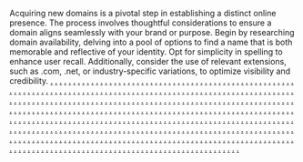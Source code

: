 Acquiring new domains is a pivotal step in establishing a distinct online presence. The process involves thoughtful considerations to ensure a domain aligns seamlessly with your brand or purpose. Begin by researching domain availability, delving into a pool of options to find a name that is both memorable and reflective of your identity. Opt for simplicity in spelling to enhance user recall. Additionally, consider the use of relevant extensions, such as .com, .net, or industry-specific variations, to optimize visibility and credibility.
<a href="https://softscanmarketing9604.weebly.com/">.</a>
<a href="https://softscanmarketing9600.weebly.com/">.</a>
<a href="https://softscanmarketing3726.weebly.com/">.</a>
<a href="https://softscanmarketing9669.weebly.com/">.</a>
<a href="https://softscanmarketing9657.weebly.com/">.</a>
<a href="https://softscanmarketing9649.weebly.com/">.</a>
<a href="https://softscanmarketing9643.weebly.com/">.</a>
<a href="https://softscanmarketing9635.weebly.com/">.</a>
<a href="https://softscanmarketing2799.weebly.com/">.</a>
<a href="https://softscanmarketing3129.weebly.com/">.</a>
<a href="https://softscanmarketing3121.weebly.com/">.</a>
<a href="https://softscanmarketing3113.weebly.com/">.</a>
<a href="https://softscanmarketing3105.weebly.com/">.</a>
<a href="https://softscanmarketing3097.weebly.com/">.</a>
<a href="https://softscanmarketing2776.weebly.com/">.</a>
<a href="https://softscanmarketing3172.weebly.com/">.</a>
<a href="https://softscanmarketing3162.weebly.com/">.</a>
<a href="https://softscanmarketing3151.weebly.com/">.</a>
<a href="https://softscanmarketing3148.weebly.com/">.</a>
<a href="https://softscanmarketing3135.weebly.com/">.</a>
<a href="https://softscanmarketing2805.weebly.com/">.</a>
<a href="https://softscanmarketing3128.weebly.com/">.</a>
<a href="https://softscanmarketing3120.weebly.com/">.</a>
<a href="https://softscanmarketing3112.weebly.com/">.</a>
<a href="https://softscanmarketing3103.weebly.com/">.</a>
<a href="https://softscanmarketing3096.weebly.com/">.</a>
<a href="https://softscanmarketing2782.weebly.com/">.</a>
<a href="https://softscanmarketing3131.weebly.com/">.</a>
<a href="https://softscanmarketing3123.weebly.com/">.</a>
<a href="https://softscanmarketing3115.weebly.com/">.</a>
<a href="https://softscanmarketing3107.weebly.com/">.</a>
<a href="https://softscanmarketing3099.weebly.com/">.</a>
<a href="https://softscanmarketing2813.weebly.com/">.</a>
<a href="https://softscanmarketing3127.weebly.com/">.</a>
<a href="https://softscanmarketing3119.weebly.com/">.</a>
<a href="https://softscanmarketing3111.weebly.com/">.</a>
<a href="https://softscanmarketing3104.weebly.com/">.</a>
<a href="https://softscanmarketing3095.weebly.com/">.</a>
<a href="https://softscanmarketing2788.weebly.com/">.</a>
<a href="https://softscanmarketing3130.weebly.com/">.</a>
<a href="https://softscanmarketing3122.weebly.com/">.</a>
<a href="https://softscanmarketing3114.weebly.com/">.</a>
<a href="https://softscanmarketing3106.weebly.com/">.</a>
<a href="https://softscanmarketing3098.weebly.com/">.</a>
<a href="https://softscanmarketing2804.weebly.com/">.</a>
<a href="https://softscanmarketing2796.weebly.com/">.</a>
<a href="https://softscanmarketing2792.weebly.com/">.</a>
<a href="https://softscanmarketing2781.weebly.com/">.</a>
<a href="https://softscanmarketing2773.weebly.com/">.</a>
<a href="https://softscanmarketing2845.weebly.com/">.</a>
<a href="https://softscanmarketing2836.weebly.com/">.</a>
<a href="https://softscanmarketing2828.weebly.com/">.</a>
<a href="https://softscanmarketing2820.weebly.com/">.</a>
<a href="https://softscanmarketing2812.weebly.com/">.</a>
<a href="https://softscanmarketing2844.weebly.com/">.</a>
<a href="https://softscanmarketing2843.weebly.com/">.</a>
<a href="https://softscanmarketing2834.weebly.com/">.</a>
<a href="https://softscanmarketing2822.weebly.com/">.</a>
<a href="https://communicationsoptionmarketing.weebly.com/">.</a>
<a href="https://adaidmarketing.weebly.com/">.</a>
<a href="https://adsfactorymarketing.weebly.com/">.</a>
<a href="https://bottomlinetypemarketing.weebly.com/">.</a>
<a href="https://technologyfuelmarketing.weebly.com/">.</a>
<a href="https://scalepropertiesmarketing.weebly.com/">.</a>
<a href="https://advertisinggrammarketing.weebly.com/">.</a>
<a href="https://warezclubmarketing.weebly.com/">.</a>
<a href="https://growthlinemarketing.weebly.com/">.</a>
<a href="https://technologiesivemarketing.weebly.com/">.</a>
<a href="https://droidpressmarketing.weebly.com/">.</a>
<a href="https://communicationslogicmarketing.weebly.com/">.</a>
<a href="https://adspecialsmarketing.weebly.com/">.</a>
<a href="https://marketingautomation2725.weebly.com/">.</a>
<a href="https://marketingautomation2719.weebly.com/">.</a>
<a href="https://marketingautomation2708.weebly.com/">.</a>
<a href="https://marketingautomation2700.weebly.com/">.</a>
<a href="https://marketingautomation2694.weebly.com/">.</a>
<a href="https://softworksmarketing.weebly.com/">.</a>
<a href="https://marketingautomation2727.weebly.com/">.</a>
<a href="https://marketingautomation2718.weebly.com/">.</a>
<a href="https://marketingautomation2711.weebly.com/">.</a>
<a href="https://marketingautomation2702.weebly.com/">.</a>
<a href="https://marketingautomation2695.weebly.com/">.</a>
<a href="https://communicationslogicmarketing.weebly.com/">.</a>
<a href="https://marketingautomation2691.weebly.com/">.</a>
<a href="https://marketingautomation2683.weebly.com/">.</a>
<a href="https://marketingautomation2675.weebly.com/">.</a>
<a href="https://marketingautomation2667.weebly.com/">.</a>
<a href="https://marketingautomation2659.weebly.com/">.</a>
<a href="https://technologiesidmarketing.weebly.com/">.</a>
<a href="https://marketingautomation2726.weebly.com/">.</a>
<a href="https://marketingautomation2717.weebly.com/">.</a>
<a href="https://marketingautomation2710.weebly.com/">.</a>
<a href="https://marketingautomation2701.weebly.com/">.</a>
<a href="https://marketingautomation2692.weebly.com/">.</a>
<a href="https://droidpressmarketing.weebly.com/">.</a>
<a href="https://marketingautomation2690.weebly.com/">.</a>
<a href="https://marketingautomation2682.weebly.com/">.</a>
<a href="https://marketingautomation2674.weebly.com/">.</a>
<a href="https://marketingautomation2666.weebly.com/">.</a>
<a href="https://marketingautomation2658.weebly.com/">.</a>
<a href="https://techservicesmarketing.weebly.com/">.</a>
<a href="https://marketingautomation2724.weebly.com/">.</a>
<a href="https://marketingautomation2716.weebly.com/">.</a>
<a href="https://marketingautomation2709.weebly.com/">.</a>
<a href="https://marketingautomation2703.weebly.com/">.</a>
<a href="https://marketingautomation2693.weebly.com/">.</a>
<a href="https://adspecialsmarketing.weebly.com/">.</a>
<a href="https://techservicesmarketing.weebly.com/">.</a>
<a href="https://softworksmarketing.weebly.com/">.</a>
<a href="https://advertisingtiltmarketing.weebly.com/">.</a>
<a href="https://warezlinemarketing.weebly.com/">.</a>
<a href="https://informaticsloopmarketing.weebly.com/">.</a>
<a href="https://technologiesidmarketing.weebly.com/">.</a>
<a href="https://technologiesspecialsmarketing.weebly.com/">.</a>
<a href="https://internetlazasfgh.weebly.com/">.</a>
<a href="https://softscanmarketing7736.weebly.com/">.</a>
<a href="https://softscanmarketing7727.weebly.com/">.</a>
<a href="https://softscanmarketing7719.weebly.com/">.</a>
<a href="https://softscanmarketing7711.weebly.com/">.</a>
<a href="https://softscanmarketing7702.weebly.com/">.</a>
<a href="https://consumermarketingtu.weebly.com/">.</a>
<a href="https://softscanmarketing7740.weebly.com/">.</a>
<a href="https://softscanmarketing7733.weebly.com/">.</a>
<a href="https://softscanmarketing7724.weebly.com/">.</a>
<a href="https://softscanmarketing7716.weebly.com/">.</a>
<a href="https://softscanmarketing7708.weebly.com/">.</a>
<a href="https://marketingablerty.weebly.com/">.</a>
<a href="https://softscanmarketing7738.weebly.com/">.</a>
<a href="https://softscanmarketing7728.weebly.com/">.</a>
<a href="https://softscanmarketing7722.weebly.com/">.</a>
<a href="https://softscanmarketing7714.weebly.com/">.</a>
<a href="https://softscanmarketing7705.weebly.com/">.</a>
<a href="https://connectionsonlinerty.weebly.com/">.</a>
<a href="https://mojomarketingrtf.weebly.com/">.</a>
<a href="https://softscanmarketing7735.weebly.com/">.</a>
<a href="https://softscanmarketing7731.weebly.com/">.</a>
<a href="https://softscanmarketing7720.weebly.com/">.</a>
<a href="https://softscanmarketing7712.weebly.com/">.</a>
<a href="https://softscanmarketing7703.weebly.com/">.</a>
<a href="https://onlineneticsfgh.weebly.com/">.</a>
<a href="https://softscanmarketing7741.weebly.com/">.</a>
<a href="https://softscanmarketing7732.weebly.com/">.</a>
<a href="https://softscanmarketing7725.weebly.com/">.</a>
<a href="https://softscanmarketing7717.weebly.com/">.</a>
<a href="https://softscanmarketing7706.weebly.com/">.</a>
<a href="https://parleymarketingfgh.weebly.com/">.</a>
<a href="https://softscanmarketing7739.weebly.com/">.</a>
<a href="https://softscanmarketing7730.weebly.com/">.</a>
<a href="https://softscanmarketing7723.weebly.com/">.</a>
<a href="https://softscanmarketing7715.weebly.com/">.</a>
<a href="https://softscanmarketing7710.weebly.com/">.</a>
<a href="https://pitchmarketingtyu.weebly.com/">.</a>
<a href="https://internetoontsfgh.weebly.com/">.</a>
<a href="https://softscanmarketing7737.weebly.com/">.</a>
<a href="https://softscanmarketing7729.weebly.com/">.</a>
<a href="https://softscanmarketing7721.weebly.com/">.</a>
<a href="https://softscanmarketing7713.weebly.com/">.</a>
<a href="https://softscanmarketing7704.weebly.com/">.</a>
<a href="https://tetraonlinetyu.weebly.com/">.</a>
<a href="https://softscanmarketing7742.weebly.com/">.</a>
<a href="https://softscanmarketing7734.weebly.com/">.</a>
<a href="https://softscanmarketing7726.weebly.com/">.</a>
<a href="https://softscanmarketing7718.weebly.com/">.</a>
<a href="https://softscanmarketing7707.weebly.com/">.</a>
<a href="https://zenworksmarketing.weebly.com/">.</a>
<a href="https://softscanmarketing7655.weebly.com/">.</a>
<a href="https://softscanmarketing7650.weebly.com/">.</a>
<a href="https://softscanmarketing7638.weebly.com/">.</a>
<a href="https://softscanmarketing7630.weebly.com/">.</a>
<a href="https://softscanmarketing7629.weebly.com/">.</a>
<a href="https://startb2bmarketing.weebly.com/">.</a>
<a href="https://softscanmarketing7661.weebly.com/">.</a>
<a href="https://softscanmarketing7647.weebly.com/">.</a>
<a href="https://softscanmarketing7643.weebly.com/">.</a>
<a href="https://softscanmarketing7637.weebly.com/">.</a>
<a href="https://softscanmarketing7625.weebly.com/">.</a>
<a href="https://meshstormmarketing.weebly.com/">.</a>
<a href="https://softscanmarketing7698.weebly.com/">.</a>
<a href="https://softscanmarketing7690.weebly.com/">.</a>
<a href="https://softscanmarketing7682.weebly.com/">.</a>
<a href="https://softscanmarketing7672.weebly.com/">.</a>
<a href="https://softscanmarketing7667.weebly.com/">.</a>
<a href="https://interactiveblendmarketing.weebly.com/">.</a>
<a href="https://softscanmarketing7656.weebly.com/">.</a>
<a href="https://softscanmarketing7653.weebly.com/">.</a>
<a href="https://softscanmarketing7640.weebly.com/">.</a>
<a href="https://softscanmarketing7631.weebly.com/">.</a>
<a href="https://softscanmarketing7622.weebly.com/">.</a>
<a href="https://technologieslermarketing.weebly.com/">.</a>
<a href="https://softscanmarketing7694.weebly.com/">.</a>
<a href="https://softscanmarketing7686.weebly.com/">.</a>
<a href="https://softscanmarketing7678.weebly.com/">.</a>
<a href="https://softscanmarketing7673.weebly.com/">.</a>
<a href="https://softscanmarketing7669.weebly.com/">.</a>
<a href="https://makeviralmarketing.weebly.com/">.</a>
<a href="https://softscanmarketing7700.weebly.com/">.</a>
<a href="https://softscanmarketing7689.weebly.com/">.</a>
<a href="https://softscanmarketing7684.weebly.com/">.</a>
<a href="https://softscanmarketing7674.weebly.com/">.</a>
<a href="https://softscanmarketing7668.weebly.com/">.</a>
<a href="https://adsscanmarketing.weebly.com/">.</a>
<a href="https://softscanmarketing7654.weebly.com/">.</a>
<a href="https://softscanmarketing7646.weebly.com/">.</a>
<a href="https://softscanmarketing7639.weebly.com/">.</a>
<a href="https://softscanmarketing7633.weebly.com/">.</a>
<a href="https://softscanmarketing7628.weebly.com/">.</a>
<a href="https://chipistmarketing.weebly.com/">.</a>
<a href="https://softscanmarketing7695.weebly.com/">.</a>
<a href="https://softscanmarketing7692.weebly.com/">.</a>
<a href="https://softscanmarketing7681.weebly.com/">.</a>
<a href="https://softscanmarketing7675.weebly.com/">.</a>
<a href="https://softscanmarketing7663.weebly.com/">.</a>
<a href="https://techcorpmarketing.weebly.com/">.</a>
<a href="https://softscanmarketing7699.weebly.com/">.</a>
<a href="https://softscanmarketing7688.weebly.com/">.</a>
<a href="https://softscanmarketing7683.weebly.com/">.</a>
<a href="https://softscanmarketing7671.weebly.com/">.</a>
<a href="https://softscanmarketing7665.weebly.com/">.</a>
<a href="https://scalevaluesmarketing.weebly.com/">.</a>
<a href="https://softscanmarketing7657.weebly.com/">.</a>
<a href="https://softscanmarketing7649.weebly.com/">.</a>
<a href="https://softscanmarketing7641.weebly.com/">.</a>
<a href="https://softscanmarketing7632.weebly.com/">.</a>
<a href="https://softscanmarketing7623.weebly.com/">.</a>
<a href="https://bytesservicesmarketing.weebly.com/">.</a>
<a href="https://softscanmarketing7696.weebly.com/">.</a>
<a href="https://softscanmarketing7687.weebly.com/">.</a>
<a href="https://softscanmarketing7679.weebly.com/">.</a>
<a href="https://softscanmarketing7670.weebly.com/">.</a>
<a href="https://softscanmarketing7662.weebly.com/">.</a>
<a href="https://semsidemarketing.weebly.com/">.</a>
<a href="https://softscanmarketing7701.weebly.com/">.</a>
<a href="https://softscanmarketing7691.weebly.com/">.</a>
<a href="https://softscanmarketing7685.weebly.com/">.</a>
<a href="https://softscanmarketing7677.weebly.com/">.</a>
<a href="https://softscanmarketing7666.weebly.com/">.</a>
<a href="https://byteproductmarketing.weebly.com/">.</a>
<a href="https://softscanmarketing7658.weebly.com/">.</a>
<a href="https://softscanmarketing7652.weebly.com/">.</a>
<a href="https://softscanmarketing7642.weebly.com/">.</a>
<a href="https://softscanmarketing7636.weebly.com/">.</a>
<a href="https://softscanmarketing7624.weebly.com/">.</a>
<a href="https://strategyspacemarketing.weebly.com/">.</a>
<a href="https://softscanmarketing7697.weebly.com/">.</a>
<a href="https://softscanmarketing7693.weebly.com/">.</a>
<a href="https://softscanmarketing7680.weebly.com/">.</a>
<a href="https://softscanmarketing7676.weebly.com/">.</a>
<a href="https://softscanmarketing7664.weebly.com/">.</a>
<a href="https://brandingfulmarketing.weebly.com/">.</a>
<a href="https://softscanmarketing7946.weebly.com/">.</a>
<a href="https://softscanmarketing7938.weebly.com/">.</a>
<a href="https://softscanmarketing7930.weebly.com/">.</a>
<a href="https://softscanmarketing7924.weebly.com/">.</a>
<a href="https://softscanmarketing7914.weebly.com/">.</a>
<a href="https://bytedesignmarketing.weebly.com/">.</a>
<a href="https://softscanmarketing7950.weebly.com/">.</a>
<a href="https://softscanmarketing7942.weebly.com/">.</a>
<a href="https://softscanmarketing7934.weebly.com/">.</a>
<a href="https://softscanmarketing7926.weebly.com/">.</a>
<a href="https://softscanmarketing7918.weebly.com/">.</a>
<a href="https://waresscapemarketing.weebly.com/">.</a>
<a href="https://softscanmarketing7948.weebly.com/">.</a>
<a href="https://softscanmarketing7940.weebly.com/">.</a>
<a href="https://softscanmarketing7932.weebly.com/">.</a>
<a href="https://softscanmarketing7925.weebly.com/">.</a>
<a href="https://softscanmarketing7915.weebly.com/">.</a>
<a href="https://technologygridmarketings.weebly.com/">.</a>
<a href="https://softscanmarketing7953.weebly.com/">.</a>
<a href="https://softscanmarketing7944.weebly.com/">.</a>
<a href="https://softscanmarketing7936.weebly.com/">.</a>
<a href="https://softscanmarketing7927.weebly.com/">.</a>
<a href="https://softscanmarketing7920.weebly.com/">.</a>
<a href="https://gearstreetmarketings.weebly.com/">.</a>
<a href="https://softscanmarketing7947.weebly.com/">.</a>
<a href="https://softscanmarketing7939.weebly.com/">.</a>
<a href="https://softscanmarketing7931.weebly.com/">.</a>
<a href="https://softscanmarketing7922.weebly.com/">.</a>
<a href="https://softscanmarketing7916.weebly.com/">.</a>
<a href="https://enpixelmarketing.weebly.com/">.</a>
<a href="https://softscanmarketing7951.weebly.com/">.</a>
<a href="https://softscanmarketing7943.weebly.com/">.</a>
<a href="https://softscanmarketing7935.weebly.com/">.</a>
<a href="https://softscanmarketing7928.weebly.com/">.</a>
<a href="https://softscanmarketing7919.weebly.com/">.</a>
<a href="https://retailworksmarketings.weebly.com/">.</a>
<a href="https://softscanmarketing7949.weebly.com/">.</a>
<a href="https://softscanmarketing7941.weebly.com/">.</a>
<a href="https://softscanmarketing7933.weebly.com/">.</a>
<a href="https://softscanmarketing7923.weebly.com/">.</a>
<a href="https://softscanmarketing7917.weebly.com/">.</a>
<a href="https://technologypassmarketings.weebly.com/">.</a>
<a href="https://softscanmarketing7952.weebly.com/">.</a>
<a href="https://softscanmarketing7945.weebly.com/">.</a>
<a href="https://softscanmarketing7937.weebly.com/">.</a>
<a href="https://softscanmarketing7929.weebly.com/">.</a>
<a href="https://softscanmarketing7921.weebly.com/">.</a>
<a href="https://roboticssparkmarketing.weebly.com/">.</a>
<a href="https://softscanmarketing7908.weebly.com/">.</a>
<a href="https://softscanmarketing7901.weebly.com/">.</a>
<a href="https://softscanmarketing7890.weebly.com/">.</a>
<a href="https://softscanmarketing7888.weebly.com/">.</a>
<a href="https://softscanmarketing7881.weebly.com/">.</a>
<a href="https://prtypemarketing.weebly.com/">.</a>
<a href="https://softscanmarketing7910.weebly.com/">.</a>
<a href="https://softscanmarketing7903.weebly.com/">.</a>
<a href="https://softscanmarketing7894.weebly.com/">.</a>
<a href="https://softscanmarketing7884.weebly.com/">.</a>
<a href="https://softscanmarketing7877.weebly.com/">.</a>
<a href="https://microcompanymarketing.weebly.com/">.</a>
<a href="https://softscanmarketing7907.weebly.com/">.</a>
<a href="https://softscanmarketing7899.weebly.com/">.</a>
<a href="https://softscanmarketing7892.weebly.com/">.</a>
<a href="https://softscanmarketing7883.weebly.com/">.</a>
<a href="https://softscanmarketing7879.weebly.com/">.</a>
<a href="https://microsyncmarketings.weebly.com/">.</a>
<a href="https://softscanmarketing7906.weebly.com/">.</a>
<a href="https://softscanmarketing7900.weebly.com/">.</a>
<a href="https://softscanmarketing7896.weebly.com/">.</a>
<a href="https://softscanmarketing7887.weebly.com/">.</a>
<a href="https://softscanmarketing7878.weebly.com/">.</a>
<a href="https://enmarketmarketings.weebly.com/">.</a>
<a href="https://softscanmarketing7909.weebly.com/">.</a>
<a href="https://softscanmarketing7898.weebly.com/">.</a>
<a href="https://softscanmarketing7891.weebly.com/">.</a>
<a href="https://softscanmarketing7882.weebly.com/">.</a>
<a href="https://softscanmarketing7874.weebly.com/">.</a>
<a href="https://droidvaluemarketing.weebly.com/">.</a>
<a href="https://softscanmarketing7912.weebly.com/">.</a>
<a href="https://softscanmarketing7904.weebly.com/">.</a>
<a href="https://softscanmarketing7895.weebly.com/">.</a>
<a href="https://softscanmarketing7886.weebly.com/">.</a>
<a href="https://softscanmarketing7875.weebly.com/">.</a>
<a href="https://informaticssignalmarketing.weebly.com/">.</a>
<a href="https://softscanmarketing7913.weebly.com/">.</a>
<a href="https://softscanmarketing7902.weebly.com/">.</a>
<a href="https://softscanmarketing7893.weebly.com/">.</a>
<a href="https://softscanmarketing7885.weebly.com/">.</a>
<a href="https://softscanmarketing7876.weebly.com/">.</a>
<a href="https://wizpropertiesmarketing.weebly.com/">.</a>
<a href="https://softscanmarketing7911.weebly.com/">.</a>
<a href="https://softscanmarketing7905.weebly.com/">.</a>
<a href="https://softscanmarketing7897.weebly.com/">.</a>
<a href="https://softscanmarketing7889.weebly.com/">.</a>
<a href="https://softscanmarketing7880.weebly.com/">.</a>
<a href="https://indicatormarketingrty.weebly.com/">.</a>
<a href="https://softscanmarketing7578.weebly.com/">.</a>
<a href="https://softscanmarketing7572.weebly.com/">.</a>
<a href="https://softscanmarketing7561.weebly.com/">.</a>
<a href="https://softscanmarketing7556.weebly.com/">.</a>
<a href="https://softscanmarketing7541.weebly.com/">.</a>
<a href="https://spiredigitalty.weebly.com/">.</a>
<a href="https://softscanmarketing7617.weebly.com/">.</a>
<a href="https://softscanmarketing7609.weebly.com/">.</a>
<a href="https://softscanmarketing7601.weebly.com/">.</a>
<a href="https://softscanmarketing7593.weebly.com/">.</a>
<a href="https://softscanmarketing7586.weebly.com/">.</a>
<a href="https://magnetmarketingrty.weebly.com/">.</a>
<a href="https://softscanmarketing7659.weebly.com/">.</a>
<a href="https://softscanmarketing7651.weebly.com/">.</a>
<a href="https://softscanmarketing7644.weebly.com/">.</a>
<a href="https://softscanmarketing7634.weebly.com/">.</a>
<a href="https://softscanmarketing7626.weebly.com/">.</a>
<a href="https://combinedigitalrty.weebly.com/">.</a>
<a href="https://softscanmarketing7615.weebly.com/">.</a>
<a href="https://softscanmarketing7606.weebly.com/">.</a>
<a href="https://softscanmarketing7599.weebly.com/">.</a>
<a href="https://softscanmarketing7591.weebly.com/">.</a>
<a href="https://softscanmarketing7584.weebly.com/">.</a>
<a href="https://digitalagilerti.weebly.com/">.</a>
<a href="https://softscanmarketing7620.weebly.com/">.</a>
<a href="https://softscanmarketing7610.weebly.com/">.</a>
<a href="https://softscanmarketing7604.weebly.com/">.</a>
<a href="https://softscanmarketing7596.weebly.com/">.</a>
<a href="https://softscanmarketing7583.weebly.com/">.</a>
<a href="https://agentdigitalrty.weebly.com/">.</a>
<a href="https://softscanmarketing7579.weebly.com/">.</a>
<a href="https://softscanmarketing7573.weebly.com/">.</a>
<a href="https://softscanmarketing7565.weebly.com/">.</a>
<a href="https://softscanmarketing7557.weebly.com/">.</a>
<a href="https://softscanmarketing7542.weebly.com/">.</a>
<a href="https://digitalgridhjk.weebly.com/">.</a>
<a href="https://softscanmarketing7618.weebly.com/">.</a>
<a href="https://softscanmarketing7611.weebly.com/">.</a>
<a href="https://softscanmarketing7602.weebly.com/">.</a>
<a href="https://softscanmarketing7594.weebly.com/">.</a>
<a href="https://softscanmarketing7588.weebly.com/">.</a>
<a href="https://marketingomaticrty.weebly.com/">.</a>
<a href="https://softscanmarketing7616.weebly.com/">.</a>
<a href="https://softscanmarketing7607.weebly.com/">.</a>
<a href="https://softscanmarketing7600.weebly.com/">.</a>
<a href="https://softscanmarketing7592.weebly.com/">.</a>
<a href="https://softscanmarketing7585.weebly.com/">.</a>
<a href="https://marketingocialrt.weebly.com/">.</a>
<a href="https://softscanmarketing7621.weebly.com/">.</a>
<a href="https://softscanmarketing7613.weebly.com/">.</a>
<a href="https://softscanmarketing7605.weebly.com/">.</a>
<a href="https://softscanmarketing7597.weebly.com/">.</a>
<a href="https://softscanmarketing7589.weebly.com/">.</a>
<a href="https://digitaholicrty.weebly.com/">.</a>
<a href="https://softscanmarketing7614.weebly.com/">.</a>
<a href="https://softscanmarketing7608.weebly.com/">.</a>
<a href="https://softscanmarketing7598.weebly.com/">.</a>
<a href="https://softscanmarketing7590.weebly.com/">.</a>
<a href="https://softscanmarketing7582.weebly.com/">.</a>
<a href="https://marketingbrillantrty.weebly.com/">.</a>
<a href="https://softscanmarketing7619.weebly.com/">.</a>
<a href="https://softscanmarketing7612.weebly.com/">.</a>
<a href="https://softscanmarketing7603.weebly.com/">.</a>
<a href="https://softscanmarketing7595.weebly.com/">.</a>
<a href="https://softscanmarketing7587.weebly.com/">.</a>
<a href="https://synergymarketingtyu.weebly.com/">.</a>
<a href="https://softscanmarketing7660.weebly.com/">.</a>
<a href="https://softscanmarketing7648.weebly.com/">.</a>
<a href="https://softscanmarketing7645.weebly.com/">.</a>
<a href="https://softscanmarketing7635.weebly.com/">.</a>
<a href="https://softscanmarketing7627.weebly.com/">.</a>
<a href="https://advertisingbaymarketing.weebly.com/">.</a>
<a href="https://softscanmarketing7533.weebly.com/">.</a>
<a href="https://softscanmarketing7525.weebly.com/">.</a>
<a href="https://softscanmarketing7517.weebly.com/">.</a>
<a href="https://softscanmarketing7509.weebly.com/">.</a>
<a href="https://softscanmarketing7500.weebly.com/">.</a>
<a href="https://communicationsfocusmarketing.weebly.com/">.</a>
<a href="https://softscanmarketing7575.weebly.com/">.</a>
<a href="https://softscanmarketing7568.weebly.com/">.</a>
<a href="https://softscanmarketing7559.weebly.com/">.</a>
<a href="https://softscanmarketing7552.weebly.com/">.</a>
<a href="https://softscanmarketing7537.weebly.com/">.</a>
<a href="https://zenvirtualmarketing.weebly.com/">.</a>
<a href="https://softscanmarketing7580.weebly.com/">.</a>
<a href="https://softscanmarketing7566.weebly.com/">.</a>
<a href="https://softscanmarketing7560.weebly.com/">.</a>
<a href="https://softscanmarketing7550.weebly.com/">.</a>
<a href="https://softscanmarketing7535.weebly.com/">.</a>
<a href="https://gearhubmarketing.weebly.com/">.</a>
<a href="https://softscanmarketing7576.weebly.com/">.</a>
<a href="https://softscanmarketing7570.weebly.com/">.</a>
<a href="https://softscanmarketing7562.weebly.com/">.</a>
<a href="https://softscanmarketing7554.weebly.com/">.</a>
<a href="https://softscanmarketing7539.weebly.com/">.</a>
<a href="https://roboticsaidmarketing.weebly.com/">.</a>
<a href="https://softscanmarketing7534.weebly.com/">.</a>
<a href="https://softscanmarketing7526.weebly.com/">.</a>
<a href="https://softscanmarketing7518.weebly.com/">.</a>
<a href="https://softscanmarketing7506.weebly.com/">.</a>
<a href="https://softscanmarketing7499.weebly.com/">.</a>
<a href="https://adspassmarketing.weebly.com/">.</a>
<a href="https://softscanmarketing7581.weebly.com/">.</a>
<a href="https://softscanmarketing7569.weebly.com/">.</a>
<a href="https://softscanmarketing7558.weebly.com/">.</a>
<a href="https://softscanmarketing7551.weebly.com/">.</a>
<a href="https://softscanmarketing7538.weebly.com/">.</a>
<a href="https://wareznowmarketing.weebly.com/">.</a>
<a href="https://softscanmarketing7574.weebly.com/">.</a>
<a href="https://softscanmarketing7567.weebly.com/">.</a>
<a href="https://softscanmarketing7563.weebly.com/">.</a>
<a href="https://softscanmarketing7553.weebly.com/">.</a>
<a href="https://softscanmarketing7536.weebly.com/">.</a>
<a href="https://droidsprintmarketing.weebly.com/">.</a>
<a href="https://softscanmarketing7577.weebly.com/">.</a>
<a href="https://softscanmarketing7571.weebly.com/">.</a>
<a href="https://softscanmarketing7564.weebly.com/">.</a>
<a href="https://softscanmarketing7555.weebly.com/">.</a>
<a href="https://softscanmarketing7540.weebly.com/">.</a>
<a href="https://digitaltalkqt.weebly.com/">.</a>
<a href="https://softscanmarketing7486.weebly.com/">.</a>
<a href="https://softscanmarketing7478.weebly.com/">.</a>
<a href="https://softscanmarketing7473.weebly.com/">.</a>
<a href="https://softscanmarketing7462.weebly.com/">.</a>
<a href="https://softscanmarketing7454.weebly.com/">.</a>
<a href="https://communemarketingqt.weebly.com/">.</a>
<a href="https://softscanmarketing7490.weebly.com/">.</a>
<a href="https://softscanmarketing7482.weebly.com/">.</a>
<a href="https://softscanmarketing7475.weebly.com/">.</a>
<a href="https://softscanmarketing7467.weebly.com/">.</a>
<a href="https://softscanmarketing7459.weebly.com/">.</a>
<a href="https://digitologyqt.weebly.com/">.</a>
<a href="https://softscanmarketing7531.weebly.com/">.</a>
<a href="https://softscanmarketing7523.weebly.com/">.</a>
<a href="https://softscanmarketing7516.weebly.com/">.</a>
<a href="https://softscanmarketing7507.weebly.com/">.</a>
<a href="https://softscanmarketing7497.weebly.com/">.</a>
<a href="https://digitalcontrolqt.weebly.com/">.</a>
